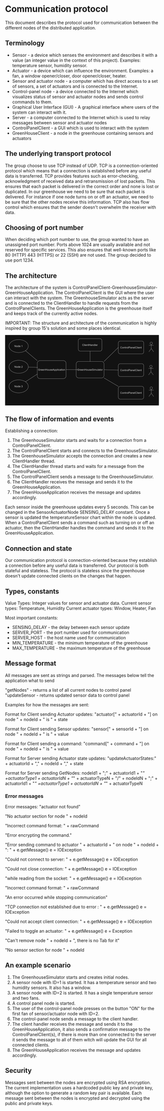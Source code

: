 # Communication protocol

This document describes the protocol used for communication between the different nodes of the
distributed application.

## Terminology

* Sensor - a device which senses the environment and describes it with a value (an integer value in
  the context of this project). Examples: temperature sensor, humidity sensor.
* Actuator - a device which can influence the environment. Examples: a fan, a window opener/closer,
  door opener/closer, heater.
* Sensor and actuator node - a computer which has direct access to a set of sensors, a set of
  actuators and is connected to the Internet.
* Control-panel node - a device connected to the Internet which visualizes status of sensor and
  actuator nodes and sends control commands to them.
* Graphical User Interface (GUI) - A graphical interface where users of the system can interact with
  it.
* Server - a computer connected to the Internet which is used to relay messages between sensor and
  actuator nodes
* ControlPanelClient - a GUI which is used to interact with the system
* GreenHouseClient - a node in the greenhouse containing sensors and actuators


## The underlying transport protocol

The group choose to use TCP instead of UDP. TCP is a connection-oriented protocol which means that
a connection is established before any useful data is transferred. TCP provides features such as 
error-checking, acknowledgment of received data and retransmission of lost packets.
This ensures that each packet is delivered in the correct order and none is lost or duplicated.
In our greenhouse we need to be sure that each packet is delivered. For instance if one node turns on or off
an actuator, we need to be sure that the other nodes receive this information. TCP also has flow control 
which ensures that the sender doesn't overwhelm the receiver with data.

## Choosing of port number

When deciding which port number to use, the group wanted to have an unassigned port number. Ports above 1024
are usually available and not reserved for specific services. This also ensures that well-known ports like 80 (HTTP)
443 (HTTPS) or 22 (SSH) are not used. The group decided to use port 1234.


## The architecture

The architecture of the system is ControlPanelClient-GreenhouseSimulator-GreenHouseApplication. The ControlPanelClient
is the GUI where the user can interact with the system. The GreenhouseSimulator acts as the server and is connected
to the ClientHandler to handle requests from the ControlPanelClients. The GreenHouseApplication is the greenhouse
itself and keeps track of the currently active nodes.

IMPORTANT: The structure and architecture of the communication is highly inspired by group 15's solution and some places
identical.

![img.png](images/NetworkArchitecture4.png)

## The flow of information and events

Establishing a connection:
1. The GreenhouseSimulator starts and waits for a connection from a ControlPanelClient.
2. The ControlPanelClient starts and connects to the GreenhouseSimulator.
3. The GreenhouseSimulator accepts the connection and creates a new ClientHandler thread.
4. The ClientHandler thread starts and waits for a message from the ControlPanelClient.
5. The ControlPanelClient sends a message to the GreenhouseSimulator.
6. The ClientHandler receives the message and sends it to the GreenHouseApplication.
7. The GreenHouseApplication receives the message and updates accordingly.

Each sensor inside the greenhouse updates every 5 seconds. This can be changed in the SensorActuatorNode
SENSING_DELAY constant. Once a sensor is updated the temperatureSensor chart within the node is updated.
When a ControlPanelClient sends a command such as turning on or off an actuator, then the ClientHandler
handles the command and sends it to the GreenHouseApplication.


## Connection and state
Our communication protocol is connection-oriented because they establish a connection before any useful data is transferred.
Our protocol is both stateful and stateless.
The protocol is stateless since the greenhouse doesn't update connected clients on the changes that happen.

## Types, constants

Value Types: Integer values for sensor and actuator data.
Current sensor types: Temperature, Humidity
Current actuator types: Window, Heater, Fan

Most important constants: 
* SENSING_DELAY - the delay between each sensor update
* SERVER_PORT - the port number used for communication
* SERVER_HOST - the host name used for communication
* MIN_TEMPERATURE - the minimum temperature of the greenhouse
* MAX_TEMPERATURE - the maximum temperature of the greenhouse

## Message format

All messages are sent as strings and parsed. The messages below tell the application what to send

"getNodes" - returns a list of all current nodes to control panel
"updateSensor - returns updated sensor data to control panel

Examples for how the messages are sent:

Format for Client sending Actuator updates: "actuator[" + actuatorId + "] on node " + nodeId + " is " + state

Format for Client sending Sensor updates: "sensor[" + sensorId + "] on node " + nodeId + " is " + value

Format for Client sending a command: "command[" + command + "] on node " + nodeId + " is " + value

Format for Server sending Actuator state updates: "updateActuatorStates:" + actuatorId + "," + nodeId + "," + state

Format for Server sending GetNodes: nodeId1 + ";" + actuatorId1 + "_" +actuatorType1 + actuatorIdN + "_" + actuatorTypeN + "/" + nodeIdN + ";" + actuatorId1 + "_" +actuatorType1 + actuatorIdN + "_" + actuatorTypeN

### Error messages

Error messages:
"actuator not found"

"No actuator section for node " + nodeId

"Incorrect command format: " + rawCommand

"Error encrypting the command."

"Error sending command to actuator " + actuatorId + " on node " + nodeId + ": " + e.getMessage()  e = IOException

"Could not connect to server: " + e.getMessage() e = IOException

"Could not close connection: " + e.getMessage() e = IOException

"while reading from the socket: " + e.getMessage() e = IOException

"Incorrect command format: " + rawCommand

"An error occurred while stopping communication"

"TCP connection not established due to error : " + e.getMessage() e = IOException

"Could not accept client connection: " + e.getMessage() e = IOException

"Failed to toggle an actuator: " + e.getMessage() e = Exception

"Can't remove node " + nodeId + ", there is no Tab for it"

"No sensor section for node " + nodeId

## An example scenario

1. The GreenhouseSimulator starts and creates initial nodes.
2. A sensor node with ID=1 is started. It has a temperature sensor and two humidity sensors. It
   also has a window.
3. A sensor node with ID=2 is started. It has a single temperature sensor and two fans.
4. A control panel node is started.
5. The user of the control-panel node presses on the button "ON" for the first fan of
   sensor/actuator node with ID=2.
6. The control-panel node sends a message to the client handler.
7. The client handler receives the message and sends it to the GreenHouseApplication, it also sends a confirmation message to the ControlPanelClient(s),
if there is more than one connected to the server it sends the message to all of them witch will update the GUI for all connected clients.
8. The GreenHouseApplication receives the message and updates accordingly.

## Security

Messages sent between the nodes are encrypted using RSA encryption. The current implementation uses a hardcoded
public key and private key, although the option to generate a random key pair is available. Each message sent
between the nodes is encrypted and decrypted using the public and private keys.
